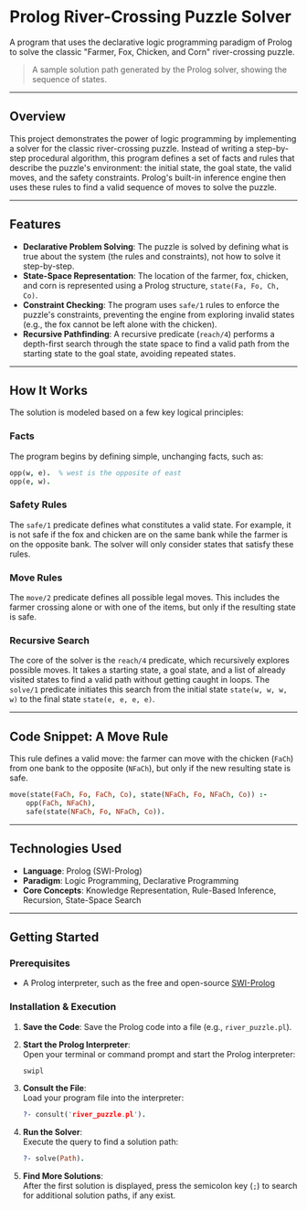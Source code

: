 # Prolog River-Crossing Puzzle Solver

A program that uses the declarative logic programming paradigm of Prolog to solve the classic "Farmer, Fox, Chicken, and Corn" river-crossing puzzle.

> A sample solution path generated by the Prolog solver, showing the sequence of states.

---

## Overview

This project demonstrates the power of logic programming by implementing a solver for the classic river-crossing puzzle. Instead of writing a step-by-step procedural algorithm, this program defines a set of facts and rules that describe the puzzle's environment: the initial state, the goal state, the valid moves, and the safety constraints. Prolog's built-in inference engine then uses these rules to find a valid sequence of moves to solve the puzzle.

---

## Features

- **Declarative Problem Solving**: The puzzle is solved by defining what is true about the system (the rules and constraints), not how to solve it step-by-step.
- **State-Space Representation**: The location of the farmer, fox, chicken, and corn is represented using a Prolog structure, `state(Fa, Fo, Ch, Co)`.
- **Constraint Checking**: The program uses `safe/1` rules to enforce the puzzle's constraints, preventing the engine from exploring invalid states (e.g., the fox cannot be left alone with the chicken).
- **Recursive Pathfinding**: A recursive predicate (`reach/4`) performs a depth-first search through the state space to find a valid path from the starting state to the goal state, avoiding repeated states.

---

## How It Works

The solution is modeled based on a few key logical principles:

### Facts

The program begins by defining simple, unchanging facts, such as:

```prolog
opp(w, e).  % west is the opposite of east
opp(e, w).
```

### Safety Rules

The `safe/1` predicate defines what constitutes a valid state. For example, it is not safe if the fox and chicken are on the same bank while the farmer is on the opposite bank. The solver will only consider states that satisfy these rules.

### Move Rules

The `move/2` predicate defines all possible legal moves. This includes the farmer crossing alone or with one of the items, but only if the resulting state is safe.

### Recursive Search

The core of the solver is the `reach/4` predicate, which recursively explores possible moves. It takes a starting state, a goal state, and a list of already visited states to find a valid path without getting caught in loops. The `solve/1` predicate initiates this search from the initial state `state(w, w, w, w)` to the final state `state(e, e, e, e)`.

---

## Code Snippet: A Move Rule

This rule defines a valid move: the farmer can move with the chicken (`FaCh`) from one bank to the opposite (`NFaCh`), but only if the new resulting state is safe.

```prolog
move(state(FaCh, Fo, FaCh, Co), state(NFaCh, Fo, NFaCh, Co)) :- 
    opp(FaCh, NFaCh), 
    safe(state(NFaCh, Fo, NFaCh, Co)).
```

---

## Technologies Used

- **Language**: Prolog (SWI-Prolog)
- **Paradigm**: Logic Programming, Declarative Programming
- **Core Concepts**: Knowledge Representation, Rule-Based Inference, Recursion, State-Space Search

---

## Getting Started

### Prerequisites

- A Prolog interpreter, such as the free and open-source [SWI-Prolog](https://www.swi-prolog.org/)

### Installation & Execution

1. **Save the Code**: Save the Prolog code into a file (e.g., `river_puzzle.pl`).

2. **Start the Prolog Interpreter**:\
   Open your terminal or command prompt and start the Prolog interpreter:

   ```bash
   swipl
   ```

3. **Consult the File**:\
   Load your program file into the interpreter:

   ```prolog
   ?- consult('river_puzzle.pl').
   ```

4. **Run the Solver**:\
   Execute the query to find a solution path:

   ```prolog
   ?- solve(Path).
   ```

5. **Find More Solutions**:\
   After the first solution is displayed, press the semicolon key (`;`) to search for additional solution paths, if any exist.


